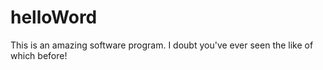 # helloWord
This is an amazing software program. I doubt you've ever seen the like of which before!
